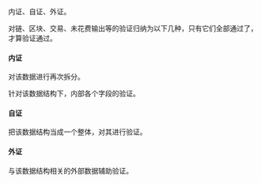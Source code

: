 内证、自证、外证。

对链、区块、交易、未花费输出等的验证归纳为以下几种，只有它们全部通过了，才算验证通过。

#### 内证

对该数据进行再次拆分。

针对该数据结构下，内部各个字段的验证。

#### 自证

把该数据结构当成一个整体，对其进行验证。

#### 外证

与该数据结构相关的外部数据辅助验证。

